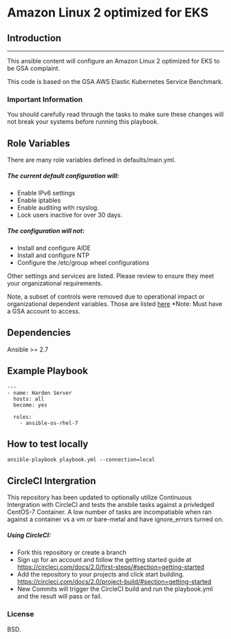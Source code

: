 # Amazon Linux 2 optimized for EKS

## Introduction
------------

This ansible content will configure an Amazon Linux 2 optimized for EKS to be GSA complaint.

This code is based on the GSA  AWS Elastic Kubernetes Service Benchmark.

### Important Information

You should carefully read through the tasks to make sure these changes will not break your systems before running this playbook.

Role Variables
--------------
There are many role variables defined in defaults/main.yml.

##### The current default configuration will:
* Enable IPv6 settings
* Enable iptables
* Enable auditing with rsyslog.
* Lock users inactive for over 30 days.

##### The configuration will not:
* Install and configure AIDE
* Install and configure NTP
* Configure the /etc/group wheel configurations

Other settings and services are listed. Please review to ensure they meet your organizational requirements.

Note, a subset of controls were removed due to operational impact or organizational dependent variables. Those are listed [here](https://docs.google.com/spreadsheets/d/1hHbPDnm5WspzGt6F67_Dw2GgLA1E0-NCAsIGeHJLK7s/edit#gid=0) *Note: Must have a GSA account to access.


Dependencies
------------

Ansible >= 2.7

Example Playbook
-------------------------

```
---
- name: Harden Server
  hosts: all
  become: yes

  roles:
    - ansible-os-rhel-7
```
How to test locally
--------------------------
```
ansible-playbook playbook.yml --connection=local
```
CircleCI Intergration
--------------
This repository has been updated to optionally utilize Continuous Intergration with CircleCI and tests the ansbile tasks against a privledged CentOS-7 Container.  A low number of tasks are incompatiable when ran against a container vs a vm or bare-metal and have ignore_errors turned on.

##### Using CircleCI:
* Fork this repository or create a branch
* Sign up for an account and follow the getting started guide at https://circleci.com/docs/2.0/first-steps/#section=getting-started
* Add the repository to your projects and click start building. https://circleci.com/docs/2.0/project-build/#section=getting-started
* New Commits will trigger the CircleCI build and run the playbook.yml and the result will pass or fail.

### License

BSD.
